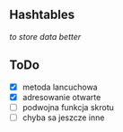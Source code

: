 ## Hashtables
_to store data better_
## ToDo
- [x] metoda lancuchowa
- [x] adresowanie otwarte
- [ ] podwojna funkcja skrotu
- [ ] chyba sa jeszcze inne
